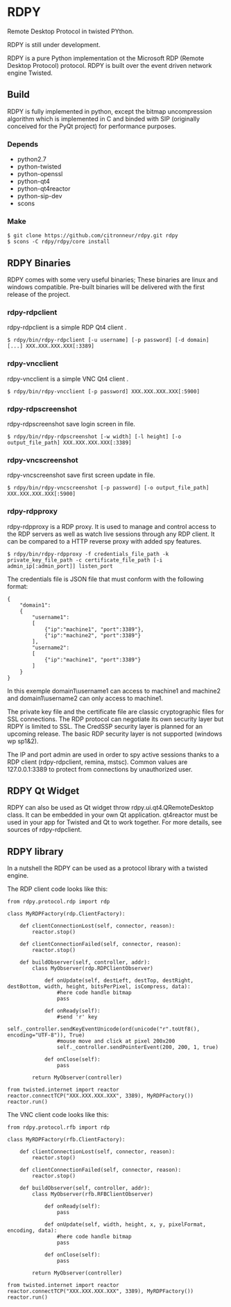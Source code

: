 # RDPY

Remote Desktop Protocol in twisted PYthon.

RDPY is still under development.

RDPY is a pure Python implementation ot the Microsoft RDP (Remote Desktop Protocol) protocol. RDPY is built over the event driven network engine Twisted.

## Build

RDPY is fully implemented in python, except the bitmap uncompression algorithm which is implemented in C and binded with SIP (originally conceived for the PyQt project) for performance purposes.

### Depends

* python2.7
* python-twisted
* python-openssl
* python-qt4
* python-qt4reactor
* python-sip-dev
* scons

### Make

```
$ git clone https://github.com/citronneur/rdpy.git rdpy
$ scons -C rdpy/rdpy/core install
```

## RDPY Binaries

RDPY comes with some very useful binaries; These binaries are linux and windows compatible. Pre-built binaries will be delivered with the first release of the project.

### rdpy-rdpclient

rdpy-rdpclient is a simple RDP Qt4 client .

```
$ rdpy/bin/rdpy-rdpclient [-u username] [-p password] [-d domain] [...] XXX.XXX.XXX.XXX[:3389]
```

### rdpy-vncclient

rdpy-vncclient is a simple VNC Qt4 client .

```
$ rdpy/bin/rdpy-vncclient [-p password] XXX.XXX.XXX.XXX[:5900]
```

### rdpy-rdpscreenshot

rdpy-rdpscreenshot save login screen in file.

```
$ rdpy/bin/rdpy-rdpscreenshot [-w width] [-l height] [-o output_file_path] XXX.XXX.XXX.XXX[:3389]
```

### rdpy-vncscreenshot

rdpy-vncscreenshot save first screen update in file.

```
$ rdpy/bin/rdpy-vncscreenshot [-p password] [-o output_file_path] XXX.XXX.XXX.XXX[:5900]
```

### rdpy-rdpproxy

rdpy-rdpproxy is a RDP proxy. It is used to manage and control access to the RDP servers as well as watch live sessions through any RDP client. It can be compared to a HTTP reverse proxy with added spy features.

```
$ rdpy/bin/rdpy-rdpproxy -f credentials_file_path -k private_key_file_path -c certificate_file_path [-i admin_ip[:admin_port]] listen_port
```

The credentials file is JSON file that must conform with the following format:

```
{
	"domain1":
	{
		"username1":
		[
			{"ip":"machine1", "port":3389"},
			{"ip":"machine2", "port":3389"}
		],
		"username2":
		[
			{"ip":"machine1", "port":3389"}
		]
	}
}
```

In this exemple domain1\username1 can access to machine1 and machine2 and domain1\username2 can only access to machine1.

The private key file and the certificate file are classic cryptographic files for SSL connections. The RDP protocol can negotiate its own security layer but RDPY is limited to SSL. The CredSSP security layer is planned for an upcoming release. The basic RDP security layer is not supported (windows wp sp1&2).

The IP and port admin are used in order to spy active sessions thanks to a RDP client (rdpy-rdpclient, remina, mstsc). Common values are 127.0.0.1:3389 to protect from connections by unauthorized user.

## RDPY Qt Widget

RDPY can also be used as Qt widget throw rdpy.ui.qt4.QRemoteDesktop class. It can be embedded in your own Qt application. qt4reactor must be used in your app for Twisted and Qt to work together. For more details, see sources of rdpy-rdpclient.

## RDPY library

In a nutshell the RDPY can be used as a protocol library with a twisted engine.

The RDP client code looks like this:

```
from rdpy.protocol.rdp import rdp

class MyRDPFactory(rdp.ClientFactory):

	def clientConnectionLost(self, connector, reason):
        reactor.stop()
        
    def clientConnectionFailed(self, connector, reason):
        reactor.stop()
        
    def buildObserver(self, controller, addr):
        class MyObserver(rdp.RDPClientObserver)
        
			def onUpdate(self, destLeft, destTop, destRight, destBottom, width, height, bitsPerPixel, isCompress, data):
				#here code handle bitmap
				pass
				
			def onReady(self):
				#send 'r' key
				self._controller.sendKeyEventUnicode(ord(unicode("r".toUtf8(), encoding="UTF-8")), True)
				#mouse move and click at pixel 200x200
				self._controller.sendPointerEvent(200, 200, 1, true)
				
			def onClose(self):
				pass

		return MyObserver(controller)

from twisted.internet import reactor
reactor.connectTCP("XXX.XXX.XXX.XXX", 3389), MyRDPFactory())
reactor.run()
```

The VNC client code looks like this:
```
from rdpy.protocol.rfb import rdp

class MyRDPFactory(rfb.ClientFactory):

	def clientConnectionLost(self, connector, reason):
        reactor.stop()
        
    def clientConnectionFailed(self, connector, reason):
        reactor.stop()
        
    def buildObserver(self, controller, addr):
        class MyObserver(rfb.RFBClientObserver)
        		
			def onReady(self):
				pass

			def onUpdate(self, width, height, x, y, pixelFormat, encoding, data):
				#here code handle bitmap
				pass
				
			def onClose(self):
				pass

		return MyObserver(controller)

from twisted.internet import reactor
reactor.connectTCP("XXX.XXX.XXX.XXX", 3389), MyRDPFactory())
reactor.run()
```
